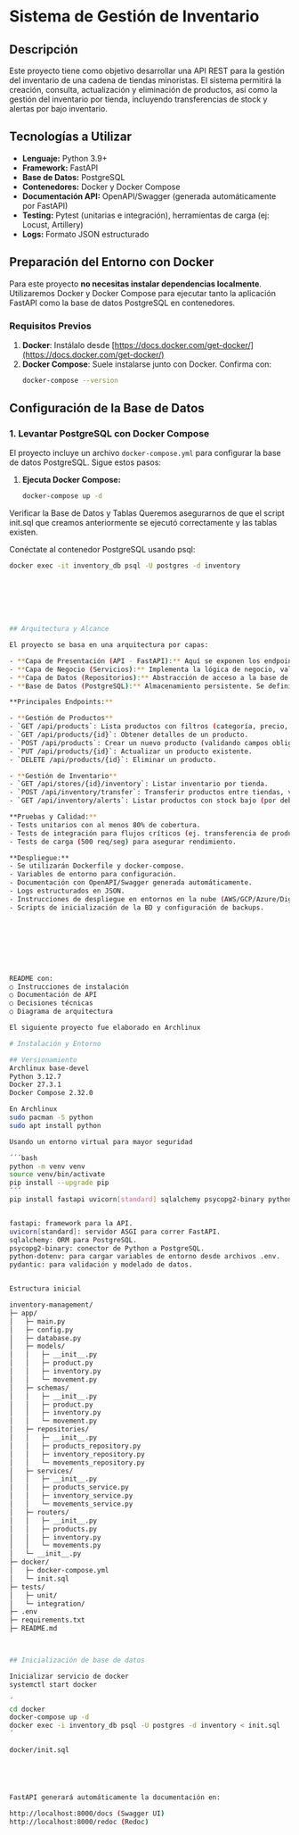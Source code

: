 # Sistema de Gestión de Inventario

## Descripción

Este proyecto tiene como objetivo desarrollar una API REST para la gestión del inventario de una cadena de tiendas minoristas. El sistema permitirá la creación, consulta, actualización y eliminación de productos, así como la gestión del inventario por tienda, incluyendo transferencias de stock y alertas por bajo inventario.

## Tecnologías a Utilizar

- **Lenguaje:** Python 3.9+  
- **Framework:** FastAPI  
- **Base de Datos:** PostgreSQL  
- **Contenedores:** Docker y Docker Compose  
- **Documentación API:** OpenAPI/Swagger (generada automáticamente por FastAPI)  
- **Testing:** Pytest (unitarias e integración), herramientas de carga (ej: Locust, Artillery)
- **Logs:** Formato JSON estructurado

## Preparación del Entorno con Docker

Para este proyecto **no necesitas instalar dependencias localmente**. Utilizaremos Docker y Docker Compose para ejecutar tanto la aplicación FastAPI como la base de datos PostgreSQL en contenedores.

### Requisitos Previos

1. **Docker**: Instálalo desde [https://docs.docker.com/get-docker/](https://docs.docker.com/get-docker/)  
2. **Docker Compose**: Suele instalarse junto con Docker. Confirma con:  
   ```bash
   docker-compose --version

## Configuración de la Base de Datos

### 1. Levantar PostgreSQL con Docker Compose

El proyecto incluye un archivo `docker-compose.yml` para configurar la base de datos PostgreSQL. Sigue estos pasos:

1. **Ejecuta Docker Compose:**
   ```bash
   docker-compose up -d


Verificar la Base de Datos y Tablas
Queremos asegurarnos de que el script init.sql que creamos anteriormente se ejecutó correctamente y las tablas existen.

Conéctate al contenedor PostgreSQL usando psql:

   ```bash
  docker exec -it inventory_db psql -U postgres -d inventory







## Arquitectura y Alcance

El proyecto se basa en una arquitectura por capas:

- **Capa de Presentación (API - FastAPI):** Aquí se exponen los endpoints REST.  
- **Capa de Negocio (Servicios):** Implementa la lógica de negocio, validaciones y reglas de la aplicación.  
- **Capa de Datos (Repositorios):** Abstracción de acceso a la base de datos, consultas, inserciones y actualizaciones.  
- **Base de Datos (PostgreSQL):** Almacenamiento persistente. Se definirán índices para consultas frecuentes y se utilizarán transacciones en operaciones críticas.

**Principales Endpoints:**

- **Gestión de Productos**  
  - `GET /api/products`: Lista productos con filtros (categoría, precio, stock) y paginación.  
  - `GET /api/products/{id}`: Obtener detalles de un producto.  
  - `POST /api/products`: Crear un nuevo producto (validando campos obligatorios).  
  - `PUT /api/products/{id}`: Actualizar un producto existente.  
  - `DELETE /api/products/{id}`: Eliminar un producto.

- **Gestión de Inventario**  
  - `GET /api/stores/{id}/inventory`: Listar inventario por tienda.  
  - `POST /api/inventory/transfer`: Transferir productos entre tiendas, validando stock disponible.  
  - `GET /api/inventory/alerts`: Listar productos con stock bajo (por debajo de `minStock`).

**Pruebas y Calidad:**
- Tests unitarios con al menos 80% de cobertura.
- Tests de integración para flujos críticos (ej. transferencia de productos).
- Tests de carga (500 req/seg) para asegurar rendimiento.

**Despliegue:**
- Se utilizarán Dockerfile y docker-compose.
- Variables de entorno para configuración.
- Documentación con OpenAPI/Swagger generada automáticamente.
- Logs estructurados en JSON.
- Instrucciones de despliegue en entornos en la nube (AWS/GCP/Azure/DigitalOcean).
- Scripts de inicialización de la BD y configuración de backups.








README con:
○ Instrucciones de instalación
○ Documentación de API
○ Decisiones técnicas
○ Diagrama de arquitectura

El siguiente proyecto fue elaborado en Archlinux

# Instalación y Entorno

## Versionamiento
Archlinux base-devel
Python 3.12.7
Docker 27.3.1
Docker Compose 2.32.0

En Archlinux
sudo pacman -S python
sudo apt install python

Usando un entorno virtual para mayor seguridad

´´´bash
python -m venv venv
source venv/bin/activate
pip install --upgrade pip
´´´ 
pip install fastapi uvicorn[standard] sqlalchemy psycopg2-binary python-dotenv pydantic


fastapi: framework para la API.
uvicorn[standard]: servidor ASGI para correr FastAPI.
sqlalchemy: ORM para PostgreSQL.
psycopg2-binary: conector de Python a PostgreSQL.
python-dotenv: para cargar variables de entorno desde archivos .env.
pydantic: para validación y modelado de datos.


Estructura inicial

inventory-management/
  ├─ app/
  │   ├─ main.py
  │   ├─ config.py
  │   ├─ database.py
  │   ├─ models/
  │   │   ├─ __init__.py
  │   │   ├─ product.py
  │   │   ├─ inventory.py
  │   │   └─ movement.py
  │   ├─ schemas/
  │   │   ├─ __init__.py
  │   │   ├─ product.py
  │   │   ├─ inventory.py
  │   │   └─ movement.py
  │   ├─ repositories/
  │   │   ├─ __init__.py
  │   │   ├─ products_repository.py
  │   │   ├─ inventory_repository.py
  │   │   └─ movements_repository.py
  │   ├─ services/
  │   │   ├─ __init__.py
  │   │   ├─ products_service.py
  │   │   ├─ inventory_service.py
  │   │   └─ movements_service.py
  │   ├─ routers/
  │   │   ├─ __init__.py
  │   │   ├─ products.py
  │   │   ├─ inventory.py
  │   │   └─ movements.py
  │   └─ __init__.py
  ├─ docker/
  │   ├─ docker-compose.yml
  │   └─ init.sql
  ├─ tests/
  │   ├─ unit/
  │   └─ integration/
  ├─ .env
  ├─ requirements.txt
  ├─ README.md



## Inicialización de base de datos

Inicializar servicio de docker
systemctl start docker

´
cd docker
docker-compose up -d
docker exec -i inventory_db psql -U postgres -d inventory < init.sql
´

docker/init.sql





FastAPI generará automáticamente la documentación en:

http://localhost:8000/docs (Swagger UI)
http://localhost:8000/redoc (Redoc)